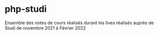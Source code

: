 # php-studi

Ensemble des notes de cours réalisés durant les lives réalisés auprès de Studi 
de novembre 2021 à Février 2022
